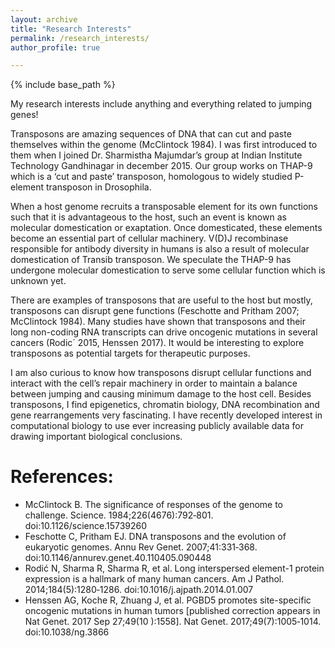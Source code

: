 ```yaml
---
layout: archive
title: "Research Interests"
permalink: /research_interests/
author_profile: true

---
```


{% include base_path %}

My research interests include anything and everything related to jumping genes!

Transposons are amazing sequences of DNA that can cut and paste themselves within the genome (McClintock 1984). I was first introduced to them when I joined Dr. Sharmistha Majumdar’s group at Indian Institute Technology Gandhinagar in december 2015. Our group works on THAP-9 which is a ‘cut and paste’ transposon, homologous to widely studied P-element transposon in Drosophila. 

When a host genome recruits a transposable element for its own functions such that it is advantageous to the host, such an event is known as molecular domestication or exaptation. Once domesticated, these elements become an essential part of cellular machinery. V(D)J recombinase responsible for antibody diversity in humans is also a result of molecular domestication of Transib transposon. We speculate the THAP-9 has undergone molecular domestication to serve some cellular function which is unknown yet. 

There are examples of transposons that are useful to the host but mostly, transposons can disrupt gene functions (Feschotte and Pritham 2007; McClintock 1984). Many studies have shown that transposons and their long non-coding RNA transcripts can drive oncogenic mutations in several cancers (Rodic´ 2015, Henssen 2017). It would be interesting to explore transposons  as potential targets for therapeutic purposes. 

I am also curious to know how transposons disrupt cellular functions and interact with the cell’s repair machinery in order to maintain a balance between jumping and causing minimum damage to the host cell. Besides transposons, I find epigenetics, chromatin biology, DNA recombination and gene rearrangements very fascinating. I have recently developed interest in computational biology to use ever increasing publicly available data for drawing important biological conclusions. 

References:
=====

* McClintock B. The significance of responses of the genome to challenge. Science. 1984;226(4676):792‐801. doi:10.1126/science.15739260
* Feschotte C, Pritham EJ. DNA transposons and the evolution of eukaryotic genomes. Annu Rev Genet. 2007;41:331‐368. doi:10.1146/annurev.genet.40.110405.090448
* Rodić N, Sharma R, Sharma R, et al. Long interspersed element-1 protein expression is a hallmark of many human cancers. Am J Pathol. 2014;184(5):1280‐1286. doi:10.1016/j.ajpath.2014.01.007
* Henssen AG, Koche R, Zhuang J, et al. PGBD5 promotes site-specific oncogenic mutations in human tumors [published correction appears in Nat Genet. 2017 Sep 27;49(10 ):1558]. Nat Genet. 2017;49(7):1005‐1014. doi:10.1038/ng.3866

